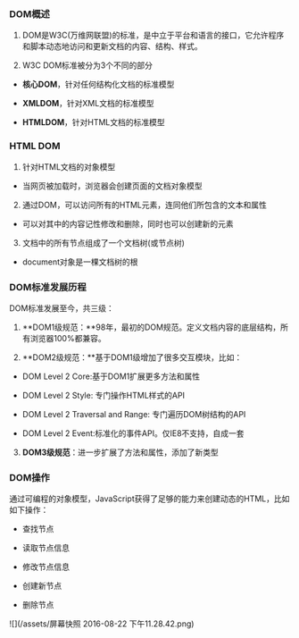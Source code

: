 ### DOM概述



1. DOM是W3C\(万维网联盟\)的标准，是中立于平台和语言的接口，它允许程序和脚本动态地访问和更新文档的内容、结构、样式。



2. W3C DOM标准被分为3个不同的部分



 * **核心DOM**，针对任何结构化文档的标准模型



 * **XMLDOM**，针对XML文档的标准模型



 * **HTMLDOM**，针对HTML文档的标准模型







### HTML DOM



1. 针对HTML文档的对象模型



 * 当网页被加载时，浏览器会创建页面的文档对象模型



2. 通过DOM，可以访问所有的HTML元素，连同他们所包含的文本和属性



 * 可以对其中的内容记性修改和删除，同时也可以创建新的元素



3. 文档中的所有节点组成了一个文档树\(或节点树\)



 * document对象是一棵文档树的根





### DOM标准发展历程



DOM标准发展至今，共三级：



1. **DOM1级规范：**98年，最初的DOM规范。定义文档内容的底层结构，所有浏览器100%都兼容。



2. **DOM2级规范：**基于DOM1级增加了很多交互模块，比如：



 * DOM Level 2 Core:基于DOM1扩展更多方法和属性



 * DOM Level 2 Style: 专门操作HTML样式的API



 * DOM Level 2 Traversal and Range: 专门遍历DOM树结构的API



 * DOM Level 2 Event:标准化的事件API。仅IE8不支持，自成一套



3. **DOM3级规范**：进一步扩展了方法和属性，添加了新类型



### DOM操作



 通过可编程的对象模型，JavaScript获得了足够的能力来创建动态的HTML，比如如下操作：



 - 查找节点

 - 读取节点信息

 - 修改节点信息

 - 创建新节点

 - 删除节点



![](/assets/屏幕快照 2016-08-22 下午11.28.42.png)








